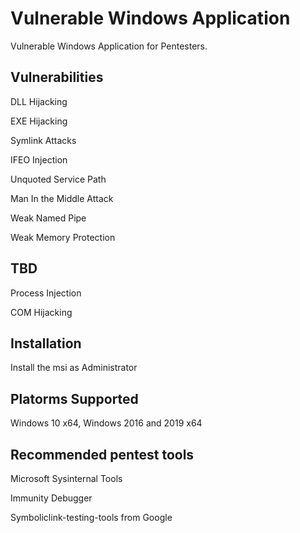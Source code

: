 # Vulnerable Windows Application
Vulnerable Windows Application for Pentesters.

## Vulnerabilities
DLL Hijacking

EXE Hijacking

Symlink Attacks

IFEO Injection

Unquoted Service Path

Man In the Middle Attack

Weak Named Pipe

Weak Memory Protection

## TBD
Process Injection

COM Hijacking

## Installation
Install the msi as Administrator

## Platorms Supported
Windows 10 x64, Windows 2016 and 2019 x64

## Recommended pentest tools
Microsoft Sysinternal Tools

Immunity Debugger

Symboliclink-testing-tools from Google
